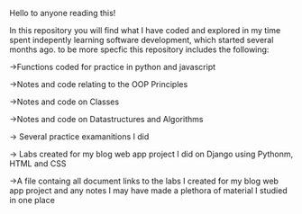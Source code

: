 Hello to anyone reading this!

In this repository you will find  what I have coded and explored in my time spent indepently learning software development, which started several months ago.
to be more specfic this repository includes the following:

  ->Functions coded for practice in python and  javascript
  
  ->Notes and code relating to the OOP Principles 
  
  ->Notes and code on Classes 
  
  ->Notes and code on Datastructures and Algorithms 
  
  -> Several practice examanitions I did
  
  -> Labs created for my blog web app project I did on Django using Pythonm, HTML and CSS
  
  ->A file containg  all document links to the labs I created for my blog web app project and any notes I may have made a plethora of material I studied in one place
